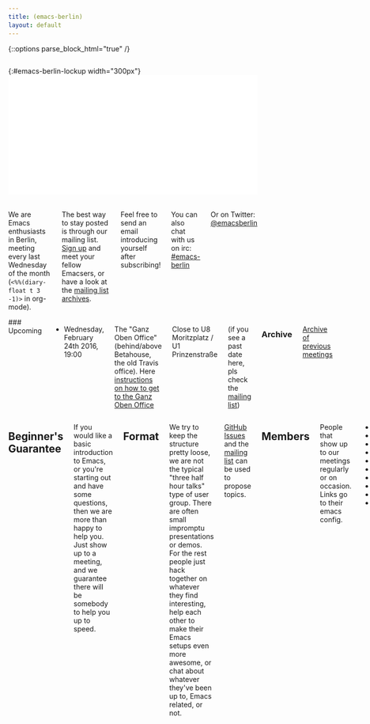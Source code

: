 ```yaml
---
title: (emacs-berlin)
layout: default
---
```

{::options parse_block_html="true" /}

<section id="above-fold"><div class="row"><div class="large-12 columns intro-info">

{:#emacs-berlin-lockup width="300px"}
![emacs-berlin logo](img/emacs-berlin.png)

</div></div></section>

<section id="below-fold"><div class="row"><div class="medium-8 columns">

We are Emacs enthusiasts in Berlin, meeting every last Wednesday of
the month (`<%%(diary-float t 3 -1)>` in org-mode).

The best way to stay posted is through our mailing list.
[Sign up][ml] and meet your fellow Emacsers, or have a look at the
[mailing list archives][mla].

Feel free to send an email introducing yourself after subscribing!

You can also chat with us on irc:
[#emacs-berlin](irc://chat.freenode.net/emacs-berlin)

Or on Twitter:
[@emacsberlin](https://twitter.com/emacsberlin) <span class='text-cursor'>&nbsp;</span>



</div>
<div class="medium-4 columns">
### Upcoming

* Wednesday, February 24th 2016, 19:00

The "Ganz Oben Office" (behind/above Betahouse, the old Travis office).
Here [instructions on how to get to the Ganz Oben Office](https://gist.github.com/svenfuchs/5364262)

Close to U8 Moritzplatz / U1 Prinzenstraße

<!--
Location: [Contentful](http://contentful.com)
[Ritterstr. 12-14, 10969 Berlin](http://www.openstreetmap.org/?mlat=52.501438558101654&mlon=13.410902917385101#map=19/52.50144/13.41090&layers=N)

There's a glass elevator in the front court yard, take it up to the fifth floor.
-->

(if you see a past date here, pls check the [mailing list][mla])

### Archive

[Archive of previous meetings](/archive.html)

</div></div></section>

<section id="end-fold"><div class="row"><div class="large-12 columns">

## Beginner's Guarantee

If you would like a basic introduction to Emacs, or you're starting
out and have some questions, then we are more than happy to help
you. Just show up to a meeting, and we guarantee there will be
somebody to help you up to speed.

## Format

We try to keep the structure pretty loose, we are not the typical
"three half hour talks" type of user group. There are often small
impromptu presentations or demos. For the rest people just hack
together on whatever they find interesting, help each other to make
their Emacs setups even more awesome, or chat about whatever they've
been up to, Emacs related, or not.

[GitHub Issues][ghi] and the [mailing list][ml] can be used to propose
topics.

## Members

People that show up to our meetings regularly or on occasion. Links go
to their emacs config.

* [plexus](https://github.com/plexus/.emacs.d)
* [pxlpnk](https://github.com/pxlpnk/emacs.d)
* [febeling](https://github.com/febeling/emacsd)
* [Jano](https://github.com/janogonzalez/.emacs.d)
* [Stefan](http://www.skamphausen.de/cgi-bin/ska/My_Configuration_of_Emacsen)
* [Diez](https://bitbucket.org/deets/emacs-git)
* [Jack](https://github.com/jackrusher/dotemacs)
* [til](https://tils.net/init.el.txt)
* [Peter](https://github.com/ptrv/emacs.d)
* [Andreas](https://github.com/andreas-roehler/werkstatt)

</div></div></section>

[ml]: https://mailb.org/mailman/listinfo/emacs-berlin "Mailing List"
[mla]: https://mailb.org/pipermail/emacs-berlin/ "Mailing List Archive"
[ghi]: https://github.com/emacs-berlin/emacs-berlin.org/issues "emacs-berlin GitHub Issues"
